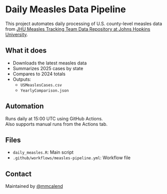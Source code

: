 # Daily Measles Data Pipeline

This project automates daily processing of U.S. county-level measles data from [JHU Measles Tracking Team Data Repository at Johns Hopkins University](https://github.com/CSSEGISandData/measles_data).

## What it does

- Downloads the latest measles data
- Summarizes 2025 cases by state
- Compares to 2024 totals
- Outputs:
  - `USMeaslesCases.csv`
  - `YearlyComparison.json`

## Automation

Runs daily at 15:00 UTC using GitHub Actions.  
Also supports manual runs from the Actions tab.

## Files

- `daily_measles.R`: Main script
- `.github/workflows/measles-pipeline.yml`: Workflow file

## Contact

Maintained by [@mmcalend](https://github.com/mmcalend)
